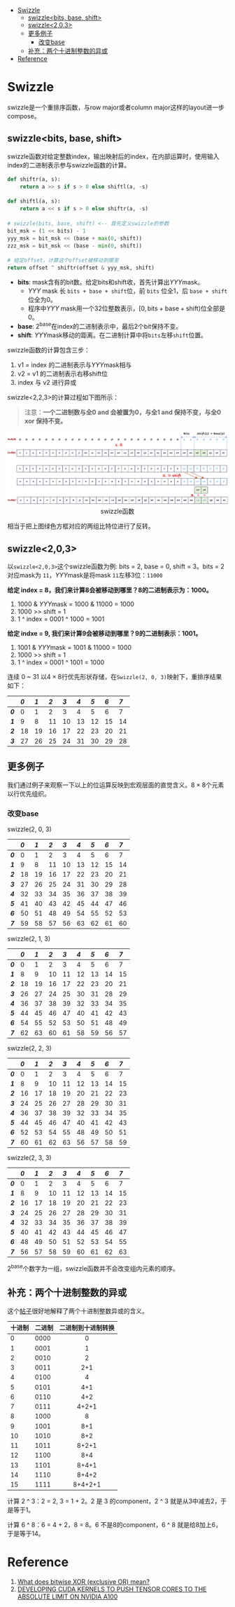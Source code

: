 <!-- vscode-markdown-toc -->
- [Swizzle](#swizzle)
  - [swizzle\<bits, base, shift\>](#swizzlebits-base-shift)
  - [swizzle\<2,0,3\>](#swizzle203)
  - [更多例子](#更多例子)
    - [改变base](#改变base)
  - [补充：两个十进制整数的异或](#补充两个十进制整数的异或)
- [Reference](#reference)

<!-- vscode-markdown-toc-config
	numbering=true
	autoSave=true
	/vscode-markdown-toc-config -->
<!-- /vscode-markdown-toc -->

# Swizzle

swizzle是一个重排序函数，与row major或者column major这样的layout进一步compose。

## swizzle<bits, base, shift>

swizzle函数对给定整数index，输出映射后的index，在内部运算时，使用输入index的二进制表示参与swizzle函数的计算。

```python
def shiftr(a, s):
    return a >> s if s > 0 else shiftl(a, -s)

def shiftl(a, s):
    return a << s if s > 0 else shiftr(a, -s)

# swizzle(bits, base, shift) <-- 首先定义swizzle的参数
bit_msk = (1 << bits) - 1
yyy_msk = bit_msk << (base + max(0, shift))
zzz_msk = bit_msk << (base - min(0, shift))

# 给定offset，计算这个offset被移动到哪里
return offset ^ shiftr(offset & yyy_msk, shift)
```

- **$\text{bits}$**: mask含有的bit数。给定bits和shift收，首先计算出$YYY \text{mask}$。
    - $YYY\ \text{mask}$ 长 `bits + base + shift`位，前 `bits` 位全1，后 `base + shift`位全为0。
    - 程序中$YYY\ \text{mask}$用一个32位整数表示，$[0, \text{bits} + \text{base} + \text{shift})$位全部是0。
- **$\text{base}$**: $2^{\text{base}}$在index的二进制表示中，最后2个bit保持不变。
- **$\text{shift}$**: $YYY \text{mask}$移动的距离。在二进制计算中将`bits`左移`shift`位置。

swizzle函数的计算包含三步：

1. v1 = index 的二进制表示与$YYY \text{mask}$相与
2. v2 = v1 的二进制表示右移shift位
3. index 与 v2 进行异或

swizzle<2,2,3>的计算过程如下图所示：

>注意：**一个二进制数与全0 **and** 会被置为0，与全1 **and** 保持不变，与全0 **xor** 保持不变。**

<p align="center">
<img src="figures/swizzle.png"><br>
swizzle函数
</p>

相当于把上图绿色方框对应的两组比特位进行了反转。

## swizzle<2,0,3>

以`swizzle<2,0,3>`这个swizzle函数为例: bits = 2, base = 0, shift = 3。bits = 2 对应mask为 `11`，$YYY \text{mask}$是将mask `11`左移3位：`11000`

**给定 index = 8，我们来计算8会被移动到哪里？8的二进制表示为：1000。**

1. 1000 & $YYY \text{mask}$ = 1000 & 11000 = 1000
2. 1000 >> shift = 1
3. 1 ^ index = 0001 ^ 1000 = 1001

**给定 indxe = 9, 我们来计算9会被移动到哪里？9的二进制表示：1001。**

1. 1001 & $YYY \text{mask}$ = 1001 & 11000 = 1000
1. 1000 >> shift = 1
1. 1 ^ index = 0001 ^ 1001 = 1000

连续 0 ~ 31 以$4 \times 8$行优先形状存储，在`Swizzle(2, 0, 3)`映射下，重排序结果如下：

||*0*|*1*|*2*|*3*|*4*|*5*|*6*|*7*|
|:--|:--|:--|:--|:--|:--|:--|:--|:--|
|***0***|0|1|2|3|4|5|6|7|
|***1***|9|8|11|10|13|12|15|14|
|***2***|18|19|16|17|22|23|20|21|
|***3***|27|26|25|24|31|30|29|28|

## 更多例子

我们通过例子来观察一下以上的位运算反映到宏观层面的直觉含义。$8 \times 8$个元素以行优先组织。

### 改变base

swizzle(2, 0, 3)

||*0*|*1*|*2*|*3*|*4*|*5*|*6*|*7*|
|:--|:--|:--|:--|:--|:--|:--|:--|:--|
|***0***|0|1|2|3|4|5|6|7|
|***1***|9|8|11|10|13|12|15|14|
|***2***|18|19|16|17|22|23|20|21|
|***3***|27|26|25|24|31|30|29|28|
|***4***|32|33|34|35|36|37|38|39|
|***5***|41|40|43|42|45|44|47|46|
|***6***|50|51|48|49|54|55|52|53|
|***7***|59|58|57|56|63|62|61|60|

swizzle(2, 1, 3)

||*0*|*1*|*2*|*3*|*4*|*5*|*6*|*7*|
|:--|:--|:--|:--|:--|:--|:--|:--|:--|
|***0***|0|1|2|3|4|5|6|7|
|***1***|8|9|10|11|12|13|14|15|
|***2***|18|19|16|17|22|23|20|21|
|***3***|26|27|24|25|30|31|28|29|
|***4***|36|37|38|39|32|33|34|35|
|***5***|44|45|46|47|40|41|42|43|
|***6***|54|55|52|53|50|51|48|49|
|***7***|62|63|60|61|58|59|56|57|

swizzle(2, 2, 3)

||*0*|*1*|*2*|*3*|*4*|*5*|*6*|*7*|
|:--|:--|:--|:--|:--|:--|:--|:--|:--|
|***0***|0|1|2|3|4|5|6|7|
|***1***|8|9|10|11|12|13|14|15|
|***2***|16|17|18|19|20|21|22|23|
|***3***|24|25|26|27|28|29|30|31|
|***4***|36|37|38|39|32|33|34|35|
|***5***|44|45|46|47|40|41|42|43|
|***6***|52|53|54|55|48|49|50|51|
|***7***|60|61|62|63|56|57|58|59|

swizzle(2, 3, 3)

||*0*|*1*|*2*|*3*|*4*|*5*|*6*|*7*|
|:--|:--|:--|:--|:--|:--|:--|:--|:--|
|***0***|0|1|2|3|4|5|6|7|
|***1***|8|9|10|11|12|13|14|15|
|***2***|16|17|18|19|20|21|22|23|
|***3***|24|25|26|27|28|29|30|31|
|***4***|32|33|34|35|36|37|38|39|
|***5***|40|41|42|43|44|45|46|47|
|***6***|48|49|50|51|52|53|54|55|
|***7***|56|57|58|59|60|61|62|63|

$2^\text{base}$个数字为一组，swizzle函数并不会改变组内元素的顺序。

## 补充：两个十进制整数的异或

这个[帖子](https://stackoverflow.com/questions/6398427/what-does-bitwise-xor-exclusive-or-mean/16285195#16285195?newreg=29481acdc3404feebe3d6cdad341f919)很好地解释了两个十进制整数异或的含义。

|十进制|二进制|二进制到十进制转换|
|:--|:--|:--:|
|0|0000|0|
|1|0001|1|
|2|0010|2|
|3|0011|2+1|
|4|0100|4|
|5|0101|4+1|
|6|0110|4+2|
|7|0111|4+2+1|
|8|1000|8|
|9|1001|8+1|
|10|1010|8+2|
|11|1011|8+2+1|
|12|1100|8+4|
|13|1101|8+4+1|
|14|1110|8+4+2|
|15|1111|8+4+2+1|

计算 2 ^ 3：2 = 2, 3 = 1 + 2。2 是 3 的component，2 ^ 3 就是从3中减去2，于是等于1。

计算 6 ^ 8：6 = 4 + 2，8 = 8。6 不是8的component，6 ^ 8 就是给8加上6，于是等于14。

# Reference

1. [What does bitwise XOR (exclusive OR) mean?](https://stackoverflow.com/questions/6398427/what-does-bitwise-xor-exclusive-or-mean)
1. [DEVELOPING CUDA KERNELS TO PUSH TENSOR CORES TO THE ABSOLUTE LIMIT ON NVIDIA A100](https://developer.download.nvidia.com/video/gputechconf/gtc/2020/presentations/s21745-developing-cuda-kernels-to-push-tensor-cores-to-the-absolute-limit-on-nvidia-a100.pdf)

